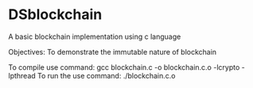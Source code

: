 # DSblockchain
A basic blockchain implementation using c language

Objectives:
To demonstrate the immutable nature of blockchain

To compile use command: gcc blockchain.c -o blockchain.c.o -lcrypto -lpthread
To run the use command: ./blockchain.c.o
